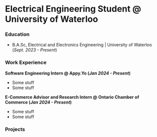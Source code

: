 # Electrical Engineering Student @ University of Waterloo


### Education 
  - B.A.Sc, Electrical and Electronics Engineering | University of Waterloo (_Sept. 2023 - Present_)

### Work Experience
**Software Engineering Intern @ Appy.Yo                (_Jan 2024 - Present_)**
  - Some stuff
  - Some stuff

**E-Commerce Advisor and Research Intern @ Ontario Chamber of Commerce   (_Jan 2024 - Present_)**
  - Some stuff
  - Some stuff

### Projects

